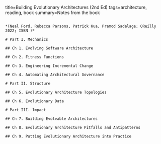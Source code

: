 title=Building Evolutionary Architectures (2nd Ed)
tags=architecture, reading, book
summary=Notes from the book
~~~~~~

*(Neal Ford, Rebecca Parsons, Patrick Kua, Pramod Sadalage; OReilly 2022; ISBN )*

# Part I. Mechanics

## Ch 1. Evolving Software Architecture

## Ch 2. Fitness Functions

## Ch 3. Engineering Incremental Change

## Ch 4. Automating Architectural Governance

# Part II. Structure

## Ch 5. Evolutionary Architecture Topologies

## Ch 6. Evolutionary Data

# Part III. Impact

## Ch 7. Building Evolvable Architectures

## Ch 8. Evolutionary Architecture Pitfalls and Antipatterns

## Ch 9. Putting Evolutionary Architecture into Practice
